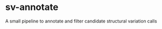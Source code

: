 sv-annotate
===========

A small pipeline to annotate and filter candidate structural variation calls
